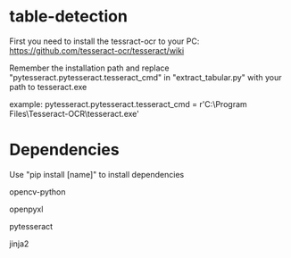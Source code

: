 # table-detection
First you need to install the tessract-ocr to your PC: https://github.com/tesseract-ocr/tesseract/wiki

Remember the installation path and replace "pytesseract.pytesseract.tesseract_cmd" in "extract_tabular.py" with your path to tesseract.exe

example: pytesseract.pytesseract.tesseract_cmd = r'C:\Program Files\Tesseract-OCR\tesseract.exe'

# Dependencies
Use "pip install [name]" to install dependencies

opencv-python

openpyxl

pytesseract

jinja2
